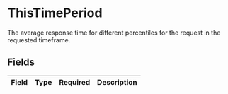 # ThisTimePeriod

The average response time for different percentiles for the request in the requested timeframe.


## Fields

| Field       | Type        | Required    | Description |
| ----------- | ----------- | ----------- | ----------- |